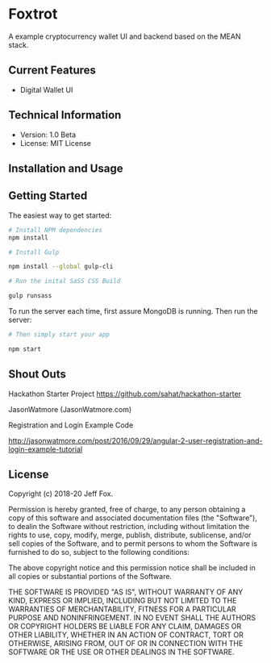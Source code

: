 # Foxtrot
A example cryptocurrency wallet UI and backend based on the MEAN stack.

## Current Features

- Digital Wallet UI 

## Technical Information

- Version: 1.0 Beta
- License: MIT License

## Installation and Usage

Getting Started
---------------

The easiest way to get started:

```bash
# Install NPM dependencies
npm install

# Install Gulp

npm install --global gulp-cli

# Run the inital SaSS CSS Build

gulp runsass

```

To run the server each time, first assure MongoDB is running. Then run the server:

```bash
# Then simply start your app

npm start

```

## Shout Outs

Hackathon Starter Project 
https://github.com/sahat/hackathon-starter

JasonWatmore (JasonWatmore.com)

Registration and Login Example Code

http://jasonwatmore.com/post/2016/09/29/angular-2-user-registration-and-login-example-tutorial

## License

Copyright (c) 2018-20 Jeff Fox.

Permission is hereby granted, free of charge, to any person obtaining a copy of this software and associated documentation files (the "Software"), to dealin the Software without restriction, including without limitation the rights to use, copy, modify, merge, publish, distribute, sublicense, and/or sell copies of the Software, and to permit persons to whom the Software is furnished to do so, subject to the following conditions:

The above copyright notice and this permission notice shall be included in all copies or substantial portions of the Software.

THE SOFTWARE IS PROVIDED "AS IS", WITHOUT WARRANTY OF ANY KIND, EXPRESS OR IMPLIED, INCLUDING BUT NOT LIMITED TO THE WARRANTIES OF MERCHANTABILITY, FITNESS FOR A PARTICULAR PURPOSE AND NONINFRINGEMENT. IN NO EVENT SHALL THE AUTHORS OR COPYRIGHT HOLDERS BE LIABLE FOR ANY CLAIM, DAMAGES OR OTHER LIABILITY, WHETHER IN AN ACTION OF CONTRACT, TORT OR OTHERWISE, ARISING FROM, OUT OF OR IN CONNECTION WITH THE SOFTWARE OR THE USE OR OTHER DEALINGS IN THE SOFTWARE.
